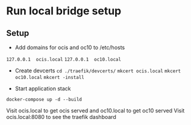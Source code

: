 # Run local bridge setup

## Setup

*   Add domains for ocis and oc10 to /etc/hosts

  `127.0.0.1  ocis.local`
  `127.0.0.1  oc10.local`

*   Create devcerts
  `cd ./traefik/devcerts/`
  `mkcert ocis.local`
  `mkcert oc10.local`
  `mkcert -install`

*   Start application stack

  `docker-compose up -d --build`

Visit ocis.local to get ocis served and oc10.local to get oc10 served
Visit ocis.local:8080 to see the traefik dashboard